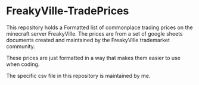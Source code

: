 # FreakyVille-TradePrices

This repository holds a Formatted list of commonplace trading prices on the minecraft server FreakyVille.
The prices are from a set of google sheets documents created and maintained by the FreakyVille trademarket community.

These prices are just formatted in a way that makes them easier to use when coding.

The specific csv file in this repository is maintained by me.
